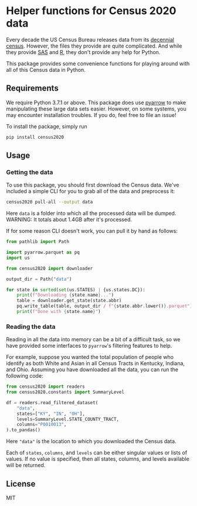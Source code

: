 # Helper functions for Census 2020 data

Every decade the US Census Bureau releases data from its [decennial census](https://www.census.gov/programs-surveys/decennial-census/about/rdo/summary-files.html).
However, the files they provide are quite complicated. And while they provide [SAS](https://www2.census.gov/programs-surveys/decennial/rdo/about/2020-census-program/Phase3/SupportMaterials/2020PL_SAS_import_scripts.zip) and [R](https://www2.census.gov/programs-surveys/decennial/rdo/about/2020-census-program/Phase3/SupportMaterials/2020PL_R_import_scripts.zip), they don't provide any help for Python.

This package provides some convenience functions for playing around with all of this
Census data in Python.

## Requirements

We require Python 3.7.1 or above. This package does use [pyarrow](https://arrow.apache.org/docs/python/install.html) to make manipulating these large data sets easier. However, on some systems, you may encounter installation troubles. If you do, feel free to file an issue!

To install the package, simply run

```bash
pip install census2020
```

## Usage

### Getting the data

To use this package, you should first download the Census data. We've included a simple
CLI for you to grab all of the data and preprocess it:

```bash
census2020 pull-all --output data
```

Here `data` is a folder into which all the processed data will be dumped. WARNING: It
totals about 1.4GB after it's processed.

If for some reason CLI doesn't work, you can pull it by hand as follows:

```python
from pathlib import Path

import pyarrow.parquet as pq
import us

from census2020 import downloader

output_dir = Path("data")

for state in sorted(set(us.STATES) | {us.states.DC}):
    print(f"Downloading {state.name}...")
    table = downloader.get_state(state.abbr)
    pq.write_table(table, output_dir / f"{state.abbr.lower()}.parquet")
    print(f"Done with {state.name}")
```

### Reading the data

Reading in all the data into memory can be a bit of a difficult task, so we have
provided some interfaces to `pyarrow`'s filtering features to help.

For example, suppose you wanted the total population of people who identify as both
White and Asian in all Census Tracts in Kentucky, Indiana, and Ohio. Assuming you
have downloaded all the data, you can run the following code:

```python
from census2020 import readers
from census2020.constants import SummaryLevel

df = readers.read_filtered_dataset(
    "data",
    states=["KY", "IN", "OH"],
    levels=SummaryLevel.STATE_COUNTY_TRACT,
    columns="P0010013",
).to_pandas()
```

Here `"data"` is the location to which you downloaded the Census data.

Each of `states`, `columns`, and `levels` can be either singular values or lists of
values. If no value is specified, then all states, columns, and levels available
will be returned.

## License

MIT